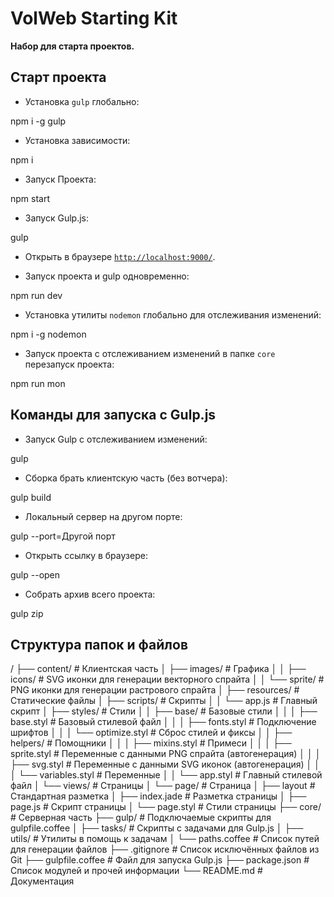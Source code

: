 # VolWeb Starting Kit
**Набор для старта проектов.**

## Старт проекта

* Установка `gulp` глобально:

npm i -g gulp

* Установка зависимости:

npm i

* Запуск Проекта:

npm start

* Запуск Gulp.js:

gulp

* Открыть в браузере [`http://localhost:9000/`](http://localhost:9000/).

* Запуск проекта и gulp одновременно:

npm run dev

* Установка утилиты `nodemon` глобально для отслеживания изменений:

npm i -g nodemon

* Запуск проекта с отслеживанием изменений в папке `core` перезапуск проекта:

npm run mon

## Команды для запуска с Gulp.js

* Запуск Gulp с отслеживанием изменений:

gulp

* Сборка брать клиентскую часть (без вотчера):

gulp build

* Локальный сервер на другом порте:

gulp --port=Другой порт

* Открыть ссылку в браузерe:

gulp --open

* Собрать архив всего проекта:

gulp zip

## Структура папок и файлов

/
├── content/                    # Клиентская часть
│   ├── images/                 # Графика
│   │   ├── icons/              # SVG иконки для генерации векторного спрайта
│   │   └── sprite/             # PNG иконки для генерации растрового спрайта
│   ├── resources/              # Статические файлы
│   ├── scripts/                # Скрипты
│   │   └── app.js              # Главный скрипт
│   ├── styles/                 # Стили
│   │    ├── base/              # Базовые стили
│   │    │   ├── base.styl      # Базовый стилевой файл
│   │    │   ├── fonts.styl     # Подключение шрифтов
│   │    │   └── optimize.styl  # Сброс стилей и фиксы
│   │    ├── helpers/           # Помощники
│   │    │   ├── mixins.styl    # Примеси
│   │    │   ├── sprite.styl    # Переменные с данными PNG спрайта (автогенерация)
│   │    │   ├── svg.styl       # Переменные с данными SVG иконок (автогенерация)
│   │    │   └── variables.styl # Переменные
│   │    └── app.styl           # Главный стилевой файл
│   └── views/                  # Страницы
│        └── page/              # Страница
│          ├── layout           # Стандартная разметка
│          ├── index.jade       # Разметка страницы
│          ├── page.js          # Скрипт страницы
│          └── page.styl        # Стили страницы
├── core/                       # Серверная часть
├── gulp/                       # Подключаемые скрипты для gulpfile.coffee
│   ├── tasks/                  # Скрипты с задачами для Gulp.js
│   ├── utils/                  # Утилиты в помощь к задачам
│   └── paths.coffee            # Список путей для генерации файлов
├── .gitignore                  # Список исключённых файлов из Git
├── gulpfile.coffee             # Файл для запуска Gulp.js
├── package.json                # Список модулей и прочей информации
└── README.md                   # Документация
